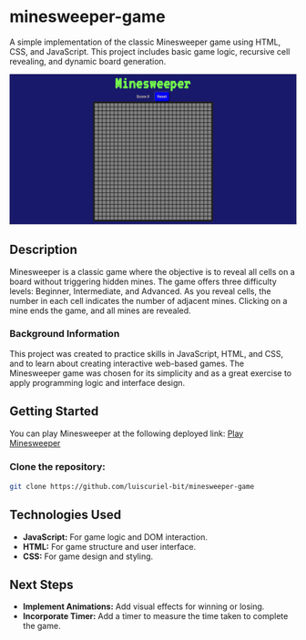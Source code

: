 # minesweeper-game
A simple implementation of the classic Minesweeper game using HTML, CSS, and JavaScript. This project includes basic game logic, recursive cell revealing, and dynamic board generation.

![Screenshot](/images/Screenshot.png) <!-- Replace with the path to your screenshot or logo -->

## Description

Minesweeper is a classic game where the objective is to reveal all cells on a board without triggering hidden mines. The game offers three difficulty levels: Beginner, Intermediate, and Advanced. As you reveal cells, the number in each cell indicates the number of adjacent mines. Clicking on a mine ends the game, and all mines are revealed.

### Background Information

This project was created to practice skills in JavaScript, HTML, and CSS, and to learn about creating interactive web-based games. The Minesweeper game was chosen for its simplicity and as a great exercise to apply programming logic and interface design.

## Getting Started

You can play Minesweeper at the following deployed link: [Play Minesweeper](https://luiscuriel-bit.github.io/minesweeper-game/)

### Clone the repository:

   ```bash
   git clone https://github.com/luiscuriel-bit/minesweeper-game
   ```

## Technologies Used
+ **JavaScript:** For game logic and DOM interaction.
+ **HTML:** For game structure and user interface.
+ **CSS:** For game design and styling.

## Next Steps

+ **Implement Animations:** Add visual effects for winning or losing.
+ **Incorporate Timer:** Add a timer to measure the time taken to complete the game.
